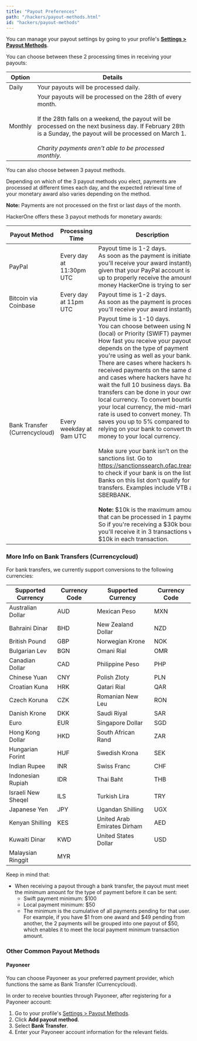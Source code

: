 ```yaml
---
title: "Payout Preferences"
path: "/hackers/payout-methods.html"
id: "hackers/payout-methods"
---
```


You can manage your payout settings by going to your profile's <b>[Settings > Payout Methods](https://hackerone.com/settings/payment_preferences)</b>.

You can choose between these 2 processing times in receiving your payouts:

Option | Details
------ | --------
Daily | Your payouts will be processed daily.
Monthly | Your payouts will be processed on the 28th of every month. <br><br>If the 28th falls on a weekend, the payout will be processed on the next business day. If February 28th is a Sunday, the payout will be processed on March 1. <br><br>*Charity payments aren't able to be processed monthly.*

You can also choose between 3 payout methods.

Depending on which of the 3 payout methods you elect, payments are processed at different times each day, and the expected retrieval time of your monetary award also varies depending on the method.

**Note:** Payments are not processed on the first or last days of the month. 

HackerOne offers these 3 payout methods for monetary awards:

Payout Method | Processing Time | Description  
------------- | --------------- | -----------
PayPal | Every day at 11:30pm UTC | Payout time is 1-2 days.<br>As soon as the payment is initiated, you'll receive your award instantly, given that your PayPal account is set up to properly receive the amount of money HackerOne is trying to send.</br>
Bitcoin via Coinbase | Every day at 11pm UTC | Payout time is 1-2 days.<br>As soon as the payment is processed, you'll receive your award instantly.</br>
Bank Transfer (Currencycloud) | Every weekday at 9am UTC | Payout time is 1-10 days.<br>You can choose between using Normal (local) or Priority (SWIFT) payments. How fast you receive your payout depends on the type of payment you're using as well as your bank. There are cases where hackers have received payments on the same day and cases where hackers have had to wait the full 10 business days. Bank transfers can be done in your own local currency. To convert bounties to your local currency, the mid-market rate is used to convert money. This saves you up to 5% compared to relying on your bank to convert the money to your local currency.</br><br>Make sure your bank isn’t on the sanctions list. Go to https://sanctionssearch.ofac.treas.gov/ to check if your bank is on the list. Banks on this list don’t qualify for bank transfers. Examples include VTB and SBERBANK.</br><br>**Note:** $10k is the maximum amount that can be processed in 1 payment. So if you're receiving a $30k bounty, you'll receive it in 3 transactions with $10k in each transaction.

### More Info on Bank Transfers (Currencycloud)
For bank transfers, we currently support conversions to the following currencies:

Supported Currency | Currency Code | Supported Currency | Currency Code
------------------ | ------------- | ------------------ | -------------
Australian Dollar | AUD | Mexican Peso | MXN
Bahraini Dinar | BHD | New Zealand Dollar | NZD
British Pound | GBP | Norwegian Krone | NOK
Bulgarian Lev | BGN | Omani Rial | OMR
Canadian Dollar | CAD | Philippine Peso | PHP
Chinese Yuan | CNY | Polish Zloty | PLN
Croatian Kuna | HRK | Qatari Rial | QAR
Czech Koruna | CZK | Romanian New Leu | RON
Danish Krone | DKK | Saudi Riyal | SAR
Euro | EUR | Singapore Dollar | SGD
Hong Kong Dollar | HKD | South African Rand | ZAR
Hungarian Forint | HUF | Swedish Krona | SEK
Indian Rupee | INR | Swiss Franc | CHF
Indonesian Rupiah | IDR | Thai Baht | THB
Israeli New Sheqel | ILS | Turkish Lira | TRY
Japanese Yen | JPY | Ugandan Shilling | UGX
Kenyan Shilling | KES | United Arab Emirates Dirham | AED
Kuwaiti Dinar | KWD | United States Dollar | USD
Malaysian Ringgit | MYR | |

Keep in mind that:
* When receiving a payout through a bank transfer, the payout must meet the minimum amount for the type of payment before it can be sent:
     * Swift payment minimum: $100
     * Local payment minimum: $50
     * The minimum is the cumulative of all payments pending for that user. For example, if you have $1 from one award and $49 pending from another, the 2 payments will be grouped into one payout of $50, which enables it to meet the local payment minimum transaction amount.

### Other Common Payout Methods
#### Payoneer
You can choose Payoneer as your preferred payment provider, which functions the same as Bank Transfer (Currencycloud).

In order to receive bounties through Payoneer, after registering for a Payoneer account:
1. Go to your profile's [Settings > Payout Methods](https://hackerone.com/settings/payment_preferences).
2. Click **Add payout method**.
3. Select **Bank Transfer**.
4. Enter your Payoneer account information for the relevant fields.  
